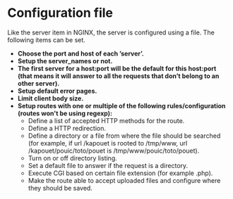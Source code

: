 # Configuration file
Like the server item in NGINX, the server is configured using a file. The following items can be set.

- **Choose the port and host of each ’server’.**
- **Setup the server_names or not.**
- **The first server for a host:port will be the default for this host:port (that means
it will answer to all the requests that don’t belong to an other server).**
- **Setup default error pages.**
- **Limit client body size.**
- **Setup routes with one or multiple of the following rules/configuration (routes won't be using regexp):**
  - Define a list of accepted HTTP methods for the route.
  - Define a HTTP redirection.
  - Define a directory or a file from where the file should be searched (for example, if url /kapouet is rooted to /tmp/www, url /kapouet/pouic/toto/pouet is /tmp/www/pouic/toto/pouet).
  - Turn on or off directory listing.
  - Set a default file to answer if the request is a directory.
  - Execute CGI based on certain file extension (for example .php).
  - Make the route able to accept uploaded files and configure where they should be saved.
